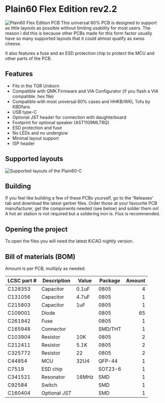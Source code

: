 # Plain60 Flex Edition rev2.2

![Plain60 Flex Edition PCB](https://i.imgur.com/nfs9vOc.png)
This universal 60% PCB is designed to support as little layouts as possible without limiting usability for most users. The reason I did this is because other PCBs made for this form factor usually have so many supported layouts that it could almost qualify as swiss cheese.

It also features a fuse and an ESD protection chip to protect the MCU and other parts of the PCB.

## Features
- Fits in the TGR Unikorn
- Compatible with QMK Firmware and VIA Configurator (if you flash a VIA compatible .hex file)
- Compatible with most universal 60% cases and HHKB/WKL Tofu by KBDfans
- USB type-C
- Optional JST header for connection with daughterboard
- Footprint for optional speaker (AST1109MLTRQ)
- ESD protection and fuse
- No LEDs and no underglow
- Minimal layout support
- ISP header

## Supported layouts
![Supported layouts of the Plain60-C](https://i.imgur.com/dq04Csv.png)

## Building
If you feel like building a few of these PCBs yourself, go to the 'Releases' tab and download the latest gerber files. Order those at your favourite PCB manufacturer, get the components needed (see below) and solder them on! A hot air station is not required but a soldering iron is. Flux is recommended.

## Opening the project
To open the files you will need the latest KiCAD nightly version.

## Bill of materials (BOM)
Amount is per PCB, multiply as needed.

| LCSC part # | Description   | Value | Package  | Amount |
| ----------- | ------------- | ----- | -------- | ------:|
| C128353     | Capacitor     | 0.1uF | 0805     | 4      |
| C131056     | Capacitor     | 4.7uF | 0805     | 1      |
| C215803     | Capacitor     | 1uF   | 0805     | 1      |
| C109001     | Diode         |       | 0805     | 65     |
| C261942     | Fuse          |       | 0805     | 1      |
| C165948     | Connector     |       | SMD/THT  | 1      |
| C103904     | Resistor      | 10K   | 0805     | 2      |
| C212411     | Resistor      | 5.1K  | 0805     | 2      |
| C325772     | Resistor      | 22    | 0805     | 2      |
| C44854      | MCU           | 32U4  | QFP-44   | 1      |
| C7519       | ESD chip      |       | SOT23-6  | 1      |
| C341521     | Resonator     | 16MHz | SMD      | 1      |
| C92584      | Switch        |       | SMD      | 1      |
| C160404     | Optional JST  |       | SMD      | 1      |
